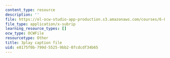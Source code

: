 ```yaml
---
content_type: resource
description: ''
file: https://ol-ocw-studio-app-production.s3.amazonaws.com/courses/6-042j-mathematics-for-computer-science-spring-2015/e8175f0b799d55259bb207cdcdf34b65_F3y8qupFfUs.vtt
file_type: application/x-subrip
learning_resource_types: []
ocw_type: OCWFile
resourcetype: Other
title: 3play caption file
uid: e8175f0b-799d-5525-9bb2-07cdcdf34b65
---
```

